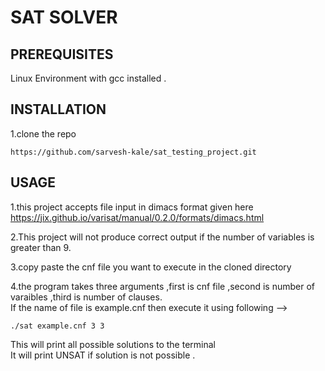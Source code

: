 # SAT SOLVER 

## PREREQUISITES 

Linux Environment with gcc installed .

## INSTALLATION 

1.clone the repo 
```
https://github.com/sarvesh-kale/sat_testing_project.git
```
<!-- USAGE -->
## USAGE 

1.this project accepts file input in dimacs format given here https://jix.github.io/varisat/manual/0.2.0/formats/dimacs.html

2.This project will not produce correct output if the number of variables is greater than 9.

3.copy paste the cnf file you want to execute in the cloned directory 

4.the program takes three arguments ,first is cnf file ,second is number of varaibles ,third is number of clauses.</br>
If the name of file is example.cnf then execute it using following -->

```
./sat example.cnf 3 3 
```
This will print all possible solutions to the terminal </br>
It will print UNSAT if solution is not possible .
